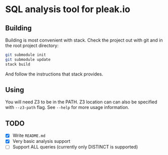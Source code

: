 # SQL analysis tool for pleak.io

## Building

Building is most convenient with stack. Check the project out with git and in
the root project directory:

```bash
git submodule init
git submodule update
stack build
```

And follow the instructions that stack provides.

## Using

You will need Z3 to be in the PATH. Z3 location can can also be specified with  `--z3-path` flag. See `--help` for more usage information.

## TODO

- [x] Write `README.md`
- [x] Very basic analysis support
- [ ] Support ALL queries (currently only DISTINCT is supported)
